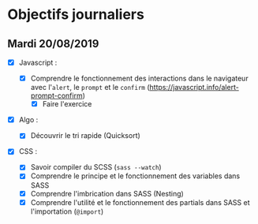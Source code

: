 # Objectifs journaliers

## Mardi 20/08/2019

- [x] Javascript :

  - [x] Comprendre le fonctionnement des interactions dans le navigateur avec l'`alert`, le `prompt` et le `confirm` (https://javascript.info/alert-prompt-confirm)
    - [x] Faire l'exercice

- [x] Algo :

  - [x] Découvrir le tri rapide (Quicksort)

- [x] CSS :
  - [x] Savoir compiler du SCSS (`sass --watch`)
  - [x] Comprendre le principe et le fonctionnement des variables dans SASS
  - [x] Comprendre l'imbrication dans SASS (Nesting)
  - [x] Comprendre l'utilité et le fonctionnement des partials dans SASS et l'importation (`@import`)
